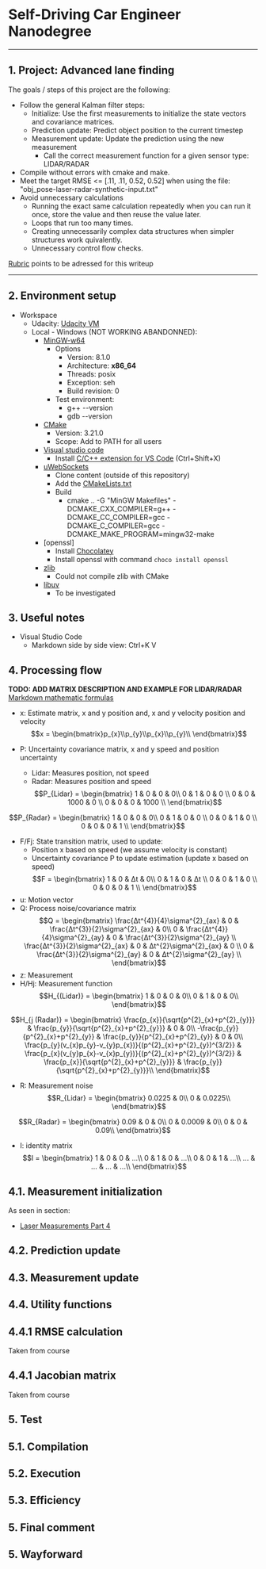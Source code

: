 # Self-Driving Car Engineer Nanodegree

---

## 1. Project: **Advanced lane finding** 

The goals / steps of this project are the following:

* Follow the general Kalman filter steps:
    * Initialize: Use the first measurements to initialize the state vectors and covariance matrices.
    * Prediction update: Predict object position to the current timestep
    * Measurement update: Update the prediction using the new measurement
        *  Call the correct measurement function for a given sensor type: LIDAR/RADAR
* Compile without errors with cmake and make. 
* Meet the target RMSE <= [.11, .11, 0.52, 0.52] when using the file: "obj_pose-laser-radar-synthetic-input.txt"
* Avoid unnecessary calculations
    * Running the exact same calculation repeatedly when you can run it once, store the value and then reuse the value later.
    * Loops that run too many times.
    * Creating unnecessarily complex data structures when simpler structures work quivalently.
    * Unnecessary control flow checks.

[Rubric](https://review.udacity.com/#!/rubrics/1962/view) points to be adressed for this writeup

[//]: # (Image References)

[image1]: ./output_images/display_chessboard_corners.png "Display chessboard"

---

## 2. Environment setup

* Workspace
   * Udacity: [Udacity VM](https://classroom.udacity.com/nanodegrees/nd013/parts/168c60f1-cc92-450a-a91b-e427c326e6a7/modules/95d62426-4da9-49a6-9195-603e0f81d3f1/lessons/3feb3671-6252-4c25-adf0-e963af4d9d4a/concepts/a5facabd-2879-4b98-b7fd-f47b75026069)
   * Local - Windows (NOT WORKING ABANDONNED):
       * [MinGW-w64](https://sourceforge.net/projects/mingw-w64/files/Toolchains%20targetting%20Win32/Personal%20Builds/mingw-builds/installer/mingw-w64-install.exe/download)
           * Options
               * Version: 8.1.0
               * Architecture: **x86_64**
               * Threads: posix
               * Exception: seh
               * Build revision: 0
           * Test environment:
               * g++ --version
               * gdb --version
       * [CMake](https://cmake.org/download/)
           * Version: 3.21.0
           * Scope: Add to PATH for all users
       * [Visual studio code](https://code.visualstudio.com/download)
         *  Install [C/C++ extension for VS Code](https://marketplace.visualstudio.com/items?itemName=ms-vscode.cpptools) (Ctrl+Shift+X)
       * [uWebSockets](https://github.com/uNetworking/uWebSockets)           
           * Clone content (outside of this repository)
           * Add the [CMakeLists.txt](https://github.com/jchdng/uWebSockets/blob/master/CMakeLists.txt)
           * Build
               * cmake .. -G "MinGW Makefiles" -DCMAKE_CXX_COMPILER=g++ -DCMAKE_CC_COMPILER=gcc -DCMAKE_C_COMPILER=gcc -DCMAKE_MAKE_PROGRAM=mingw32-make
        * [openssl]
            * Install [Chocolatey](https://chocolatey.org/)
            * Install openssl with command `choco install openssl`
        * [zlib](https://zlib.net/)
            * Could not compile zlib with CMake 
        * [libuv](https://libuv.org/)
            * To be investigated
        

## 3. Useful notes

* Visual Studio Code
    * Markdown side by side view: Ctrl+K V

## 4. Processing flow
**TODO: ADD MATRIX DESCRIPTION AND EXAMPLE FOR LIDAR/RADAR**
[Markdown mathematic formulas](https://csrgxtu.github.io/2015/03/20/Writing-Mathematic-Fomulars-in-Markdown/)
* x: Estimate matrix, x and y position and, x and y velocity position and velocity
$$x = \begin{bmatrix}
​p_{x}\\
​p_{y}\\
​p_{x}\\
​p_{y}\\
\end{bmatrix}$$

* P: Uncertainty covariance matrix, x and y speed and position uncertainty
  * Lidar: Measures position, not speed
  * Radar: Measures position and speed
$$P_{Lidar} = \begin{bmatrix}
1 & 0 & 0 ​& 0\\
0 & 1 & 0 & 0 ​\\
0 & 0 & 1000 & 0 ​\\
0 & 0 & 0 & 1000 ​\\
\end{bmatrix}$$

$$P_{Radar} = \begin{bmatrix}
1 & 0 & 0 ​& 0\\
0 & 1 & 0 & 0 ​\\
0 & 0 & 1 & 0 ​\\
0 & 0 & 0 & 1 ​\\
\end{bmatrix}$$

* F/Fj: State transition matrix, used to update:
  * Position x based on speed (we assume velocity is constant)
  * Uncertainty covariance P to update estimation (update x based on speed)
$$F = \begin{bmatrix}
1 & 0 & Δt ​& 0\\
0 & 1 & 0 & Δt ​\\
0 & 0 & 1 & 0 ​\\
0 & 0 & 0 & 1 ​\\
\end{bmatrix}$$
* u: Motion vector
* Q: Process noise/covariance matrix
$$Q = \begin{bmatrix}
\frac{Δt^{4}}{4}\sigma^{2}_{ax} & 0 & \frac{Δt^{3}}{2}\sigma^{2}_{ax} ​& 0\\
0 & \frac{Δt^{4}}{4}\sigma^{2}_{ay} & 0 & \frac{Δt^{3}}{2}\sigma^{2}_{ay} ​\\
\frac{Δt^{3}}{2}\sigma^{2}_{ax} & 0 & Δt^{2}\sigma^{2}_{ax} & 0 ​\\
0 & \frac{Δt^{3}}{2}\sigma^{2}_{ay} & 0 & Δt^{2}\sigma^{2}_{ay} ​\\
\end{bmatrix}$$
* z: Measurement
* H/Hj: Measurement function
$$H_{(Lidar)} = \begin{bmatrix}
1 & 0 & 0 ​& 0\\
0 & 1 & 0 & 0\\
\end{bmatrix}$$

$$H_{j (Radar)} = \begin{bmatrix}
\frac{p_{x}}{\sqrt{p^{2}_{x}+p^{2}_{y}}} & \frac{p_{y}}{\sqrt{p^{2}_{x}+p^{2}_{y}}} & 0 ​& 0\\
-\frac{p_{y}}{p^{2}_{x}+p^{2}_{y}} & \frac{p_{y}}{p^{2}_{x}+p^{2}_{y}} & 0 & 0\\
\frac{p_{y}(v_{x}p_{y}-v_{y}p_{x})}{(p^{2}_{x}+p^{2}_{y})^{3/2}} & \frac{p_{x}(v_{y}p_{x}-v_{x}p_{y})}{(p^{2}_{x}+p^{2}_{y})^{3/2}} & \frac{p_{x}}{\sqrt{p^{2}_{x}+p^{2}_{y}}} & \frac{p_{y}}{\sqrt{p^{2}_{x}+p^{2}_{y}}}\\
\end{bmatrix}$$

* R: Measurement noise
$$R_{Lidar} = \begin{bmatrix}
0.0225 & 0\\
0 & 0.0225\\
\end{bmatrix}$$

$$R_{Radar} = \begin{bmatrix}
0.09 & 0 & 0\\
0 & 0.0009 & 0\\
0 & 0 & 0.09\\
\end{bmatrix}$$

* I: identity matrix
$$I = \begin{bmatrix}
1 & 0 & 0 & ...\\
0 & 1 & 0 & ...\\
0 & 0 & 1 & ...\\
... & ... & ... & ...\\
\end{bmatrix}$$

## 4.1. Measurement initialization
As seen in section:
* [Laser Measurements Part 4](https://classroom.udacity.com/nanodegrees/nd013/parts/168c60f1-cc92-450a-a91b-e427c326e6a7/modules/95d62426-4da9-49a6-9195-603e0f81d3f1/lessons/ec3054b9-9ffc-45c4-8523-485e2f7022da/concepts/252f0093-48ac-4122-aaae-f10214d30320)
## 4.2. Prediction update
## 4.3. Measurement update
## 4.4. Utility functions
## 4.4.1 RMSE calculation 
Taken from course
## 4.4.1 Jacobian matrix
Taken from course

## 5. Test
## 5.1. Compilation

    
## 5.2. Execution
## 5.3. Efficiency



## 5. Final comment

## 5. Wayforward